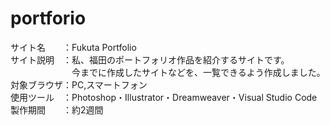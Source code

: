 # portforio
サイト名　　：Fukuta Portfolio  
サイト説明　：私、福田のポートフォリオ作品を紹介するサイトです。  
　　　　　　　今までに作成したサイトなどを、一覧できるよう作成しました。  
対象ブラウザ：PC,スマートフォン  
使用ツール　：Photoshop・Illustrator・Dreamweaver・Visual Studio Code  
製作期間　　：約2週間
